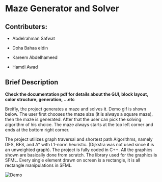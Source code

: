 # Maze Generator and Solver

## Contributers:

- Abdelrahman Safwat

- Doha Bahaa eldin

- Kareem Abdelhameed

- Hamdi Awad

## Brief Description

**Check the documentation pdf for details about the GUI, block layout, color structure, generation, ...etc**

Breifly, the project generates a maze and solves it. Demo gif is shown below. The user first chooses the maze size (it is always a square maze), then the maze is generated. After that the user can pick the solving algorithm of his choice. The maze always starts at the top left corner and ends at the bottom right corner.

The project utilizes graph traversal and shortest path Algorithms, namely DFS, BFS, and A* with L1-norm heuristic. (Dijkstra was not used since it is an unweighted graph). The project is fully coded in C++. All the graphics shown are basically done from scratch.
The library used for the graphics is SFML. Every single element drawn on screen is a rectangle, it is all rectangle manipulations in SFML.

![Demo](demo.gif)
